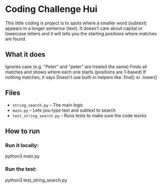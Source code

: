 # Coding Challenge Hui

This little coding is project is to spots where a smaller word (subtext) appears in a longer sentence (text). It doesn’t care about capital or lowercase letters and it will tells you the starting positions where matches are found.

## What it does
Ignores case (e.g. "Peter" and "peter" are treated the same)
Finds all matches and shows where each one starts (positions are 1-based)
If nothing matches, it says <Sorry nothing matched>
Doesn’t use built-in helpers like .find() or .lower()

## Files
- `string_search.py` – The main logic
- `main.py` – Lets you type text and subtext to search
- `test_string_search.py` – Runs tests to make sure the code works

## How to run
### Run it locally:
python3 main.py

### Run the test:
python3 test_string_search.py
